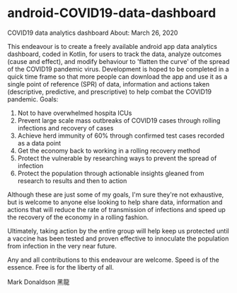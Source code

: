 # android-COVID19-data-dashboard
COVID19 data analytics dashboard
About: March 26, 2020

This endeavour is to create a freely available android app data analytics dashboard, coded in Kotlin, for users to track the data, analyze outcomes (cause and effect), and modify behaviour to 'flatten the curve' of the spread of the COVID19 pandemic virus.
Development is hoped to be completed in a quick time frame so that more people can download the app and use it as a single point of reference (SPR) of data, information and actions taken (descriptive, predictive, and prescriptive) to help combat the COVID19 pandemic.
Goals:
1. Not to have overwhelmed hospita ICUs
2. Prevent large scale mass outbreaks of COVID19 cases through rolling infections and recovery of cases
3. Achieve herd immunity of 60% through confirmed test cases recorded as a data point
4. Get the economy back to working in a rolling recovery method
5. Protect the vulnerable by researching ways to prevent the spread of infection
6. Protect the population through actionable insights gleaned from research to results and then to action

Although these are just some of my goals, I'm sure they're not exhaustive, but is welcome to anyone else looking to help share data, information and actions that will reduce the rate of transmission of infections and speed up the recovery of the economy in a rolling fashion.

Ultimately, taking action by the entire group will help keep us protected until a vaccine has been tested and proven effective to innoculate the population from infection in the very near future.

Any and all contributions to this endeavour are welcome. Speed is of the essence. Free is for the liberty of all.

Mark Donaldson 黑龍
